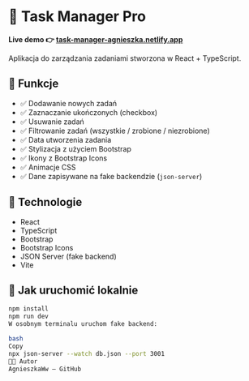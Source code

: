 # 📝 Task Manager Pro

**Live demo 👉 [task-manager-agnieszka.netlify.app](https://task-manager-agnieszka.netlify.app)**

Aplikacja do zarządzania zadaniami stworzona w React + TypeScript.

## 🔧 Funkcje
- ✅ Dodawanie nowych zadań
- ✅ Zaznaczanie ukończonych (checkbox)
- ✅ Usuwanie zadań
- ✅ Filtrowanie zadań (wszystkie / zrobione / niezrobione)
- ✅ Data utworzenia zadania
- ✅ Stylizacja z użyciem Bootstrap
- ✅ Ikony z Bootstrap Icons
- ✅ Animacje CSS
- ✅ Dane zapisywane na fake backendzie (`json-server`)

## 🧪 Technologie
- React
- TypeScript
- Bootstrap
- Bootstrap Icons
- JSON Server (fake backend)
- Vite

## 🚀 Jak uruchomić lokalnie

```bash
npm install
npm run dev
W osobnym terminalu uruchom fake backend:

bash
Copy
npx json-server --watch db.json --port 3001
👩‍💻 Autor
AgnieszkaWw – GitHub


